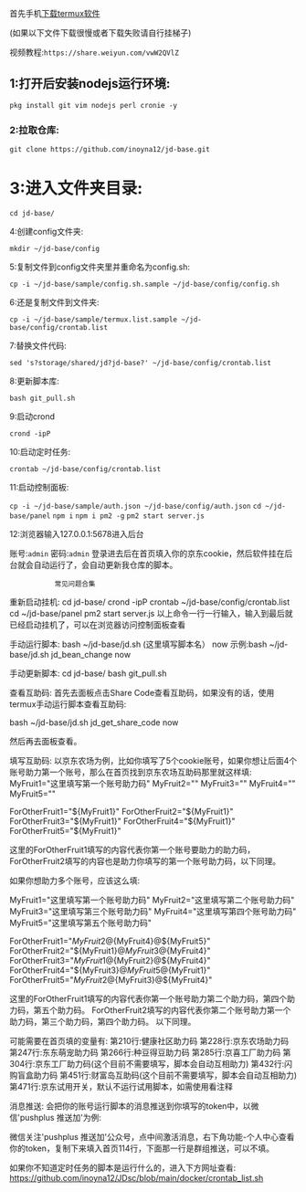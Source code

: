 首先手机[下载termux软件](https://f-droid.org/repo/com.termux_117.apk)

(如果以下文件下载很慢或者下载失败请自行挂梯子)

视频教程:`https://share.weiyun.com/vwW2QVlZ`

## 1:打开后安装nodejs运行环境:

`pkg install git vim nodejs perl cronie -y`

### 2:拉取仓库:

`git clone https://github.com/inoyna12/jd-base.git`

# 3:进入文件夹目录:

`cd jd-base/`

4:创建config文件夹:

`mkdir ~/jd-base/config`

5:复制文件到config文件夹里并重命名为config.sh:

`cp -i ~/jd-base/sample/config.sh.sample ~/jd-base/config/config.sh`

6:还是复制文件到文件夹:

`cp -i ~/jd-base/sample/termux.list.sample ~/jd-base/config/crontab.list`

7:替换文件代码:

`sed 's?storage/shared/jd?jd-base?' ~/jd-base/config/crontab.list`

8:更新脚本库:

`bash git_pull.sh`

9:启动crond

`crond -ipP`

10:启动定时任务:

`crontab ~/jd-base/config/crontab.list`

11:启动控制面板:

`cp -i ~/jd-base/sample/auth.json ~/jd-base/config/auth.json`
`cd ~/jd-base/panel`
`npm i`
`npm i pm2 -g`
`pm2 start server.js`

12:浏览器输入127.0.0.1:5678进入后台

账号:`admin`
密码:`admin`
登录进去后在首页填入你的京东cookie，然后软件挂在后台就会自动运行了，会自动更新我仓库的脚本。

               常见问题合集
重新启动挂机:
cd jd-base/
crond -ipP
crontab ~/jd-base/config/crontab.list
cd ~/jd-base/panel
pm2 start server.js
以上命令一行一行输入，输入到最后就已经启动挂机了，可以在浏览器访问控制面板查看

手动运行脚本:
bash ~/jd-base/jd.sh (这里填写脚本名） now
示例:bash ~/jd-base/jd.sh jd_bean_change now

手动更新脚本:
cd jd-base/
bash git_pull.sh

查看互助码:
首先去面板点击Share Code查看互助码，如果没有的话，使用termux手动运行脚本查看互助码:

bash ~/jd-base/jd.sh jd_get_share_code now

然后再去面板查看。

填写互助码:
以京东农场为例，比如你填写了5个cookie账号，如果你想让后面4个账号助力第一个账号，那么在首页找到京东农场互助码那里就这样填:
MyFruit1="这里填写第一个账号助力码"
MyFruit2=""
MyFruit3=""
MyFruit4=""
MyFruit5=""


ForOtherFruit1="${MyFruit1}"
ForOtherFruit2="${MyFruit1}"
ForOtherFruit3="${MyFruit1}"
ForOtherFruit4="${MyFruit1}"
ForOtherFruit5="${MyFruit1}"

这里的ForOtherFruit1填写的内容代表你第一个账号要助力的助力码，ForOtherFruit2填写的内容也是助力你填写的第一个账号助力码，以下同理。

如果你想助力多个账号，应该这么填:

MyFruit1="这里填写第一个账号助力码"
MyFruit2="这里填写第二个账号助力码"
MyFruit3="这里填写第三个账号助力码"
MyFruit4="这里填写第四个账号助力码"
MyFruit5="这里填写第五个账号助力码"

ForOtherFruit1="${MyFruit2}@${MyFruit4}@${MyFruit5}"
ForOtherFruit2="${MyFruit1}@${MyFruit3}@${MyFruit4}"
ForOtherFruit3="${MyFruit1}@${MyFruit2}@${MyFruit4}"
ForOtherFruit4="${MyFruit3}@${MyFruit5}@${MyFruit1}"
ForOtherFruit5="${MyFruit2}@${MyFruit3}@${MyFruit4}"

这里的ForOtherFruit1填写的内容代表你第一个账号助力第二个助力码，第四个助力码，第五个助力码。
ForOtherFruit2填写的内容代表你第二个账号助力第一个助力码，第三个助力码，第四个助力码。
以下同理。

可能需要在首页填的变量有:
第210行:健康社区助力码
第228行:京东农场助力码
第247行:东东萌宠助力码
第266行:种豆得豆助力码
第285行:京喜工厂助力码
第304行:京东工厂助力码(这个目前不需要填写，脚本会自动互相助力)
第432行:闪购盲盒助力码
第451行:财富岛互助码(这个目前不需要填写，脚本会自动互相助力)
第471行:京东试用开关，默认不运行试用脚本，如需使用看注释

消息推送:
会把你的账号运行脚本的消息推送到你填写的token中，以微信'pushplus 推送加'为例:

微信关注'pushplus 推送加'公众号，点中间激活消息，右下角功能-个人中心查看你的token，复制下来填入首页114行，下面那一行是群组推送，可以不填。



如果你不知道定时任务的脚本是运行什么的，进入下方网址查看:
https://github.com/inoyna12/JDsc/blob/main/docker/crontab_list.sh
